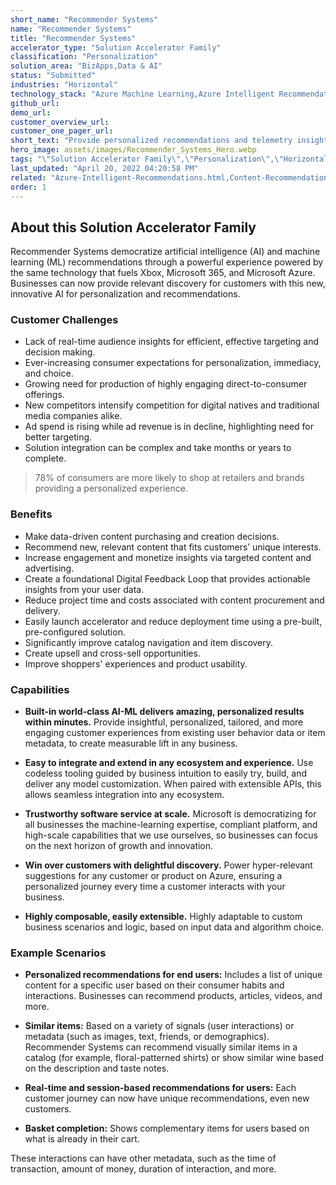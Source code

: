 ```yaml
---
short_name: "Recommender Systems"
name: "Recommender Systems"
title: "Recommender Systems"
accelerator_type: "Solution Accelerator Family"
classification: "Personalization"
solution_area: "BizApps,Data & AI"
status: "Submitted"
industries: "Horizontal"
technology_stack: "Azure Machine Learning,Azure Intelligent Recommendations,Synapse Analytics,Azure Storage"
github_url: 
demo_url: 
customer_overview_url: 
customer_one_pager_url: 
short_text: "Provide personalized recommendations and telemetry insights to end users"
hero_image: assets/images/Recommender_Systems_Hero.webp
tags: "\"Solution Accelerator Family\",\"Personalization\",\"Horizontal\",\"Azure Machine Learning\",\"Azure Intelligent Recommendations\",\"Synapse Analytics\",\"Azure Storage\",\"BizApps\",\"Data & AI\""
last_updated: "April 20, 2022 04:20:58 PM"
related: "Azure-Intelligent-Recommendations.html,Content-Recommendations.html,Retail-Recommender.html"
order: 1
---
```

## About this Solution Accelerator Family

Recommender Systems democratize artificial intelligence (AI) and machine learning (ML) recommendations through a powerful experience powered by the same technology that fuels Xbox, Microsoft 365, and Microsoft Azure. Businesses can now provide relevant discovery for customers with this new, innovative AI for personalization and recommendations.

### Customer Challenges

* Lack of real-time audience insights for efficient, effective targeting and decision making.
* Ever-increasing consumer expectations for personalization, immediacy, and choice.
* Growing need for production of highly engaging direct-to-consumer offerings.
* New competitors intensify competition for digital natives and traditional media companies alike.
* Ad spend is rising while ad revenue is in decline, highlighting need for better targeting.
* Solution integration can be complex and take months or years to complete.

> 78% of consumers are more likely to shop at retailers and brands providing a personalized experience.

### Benefits

* Make data-driven content purchasing and creation decisions.
* Recommend new, relevant content that fits customers’ unique interests.
* Increase engagement and monetize insights via targeted content and advertising.
* Create a foundational Digital Feedback Loop that provides actionable insights from your user data.
* Reduce project time and costs associated with content procurement and delivery.
* Easily launch accelerator and reduce deployment time using a pre-built, pre-configured solution.
* Significantly improve catalog navigation and item discovery.
* Create upsell and cross-sell opportunities.
* Improve shoppers' experiences and product usability.

### Capabilities

* **Built-in world-class AI-ML delivers amazing, personalized results within minutes.** Provide insightful, personalized, tailored, and more engaging customer experiences from existing user behavior data or item metadata, to create measurable lift in any business.

* **Easy to integrate and extend in any ecosystem and experience.** Use codeless tooling guided by business intuition to easily try, build, and deliver any model customization. When paired with extensible APIs, this allows seamless integration into any ecosystem.

* **Trustworthy software service at scale.** Microsoft is democratizing for all businesses the machine-learning expertise, compliant platform, and high-scale capabilities that we use ourselves, so businesses can focus on the next horizon of growth and innovation.

* **Win over customers with delightful discovery.** Power hyper-relevant suggestions for any customer or product on Azure, ensuring a personalized journey every time a customer interacts with your business.

* **Highly composable, easily extensible.** Highly adaptable to custom business scenarios and logic, based on input data and algorithm choice.

### Example Scenarios

* **Personalized recommendations for end users:** Includes a list of unique content for a specific user based on their consumer habits and interactions. Businesses can recommend products, articles, videos, and more.

* **Similar items:** Based on a variety of signals (user interactions) or metadata (such as images, text, friends, or demographics). Recommender Systems can recommend visually similar items in a catalog (for example, floral-patterned shirts) or show similar wine based on the description and taste notes.

* **Real-time and session-based recommendations for users:** Each customer journey can now have unique recommendations, even new customers.

* **Basket completion:** Shows complementary items for users based on what is already in their cart.

These interactions can have other metadata, such as the time of transaction, amount of money, duration of interaction, and more.
